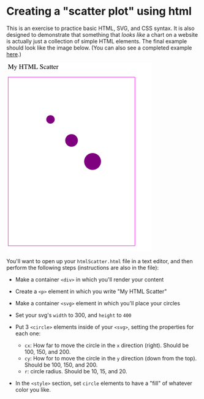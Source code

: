 # Creating a "scatter plot" using html

This is an exercise to practice basic HTML, SVG, and CSS syntax. It is also designed to demonstrate that something that _looks like_ a chart on a website is actually just a collection of simple HTML elements. The final example should look like the image below. (You can also see a completed example [here](https://codepen.io/molliemarie/pen/rQgvmQ).)

![simple html circles](imgs/scatterHtml.png)

You'll want to open up your `htmlScatter.html` file in a text editor, and then perform the following steps (instructions are also in the file):

- Make a container `<div>` in which you'll render your content 
- Create a `<p>` element in which you write "My HTML Scatter" 
- Make a container `<svg>` element in which you'll place your circles 
- Set your svg's `width` to 300, and `height` to `400` 
- Put 3 `<circle>` elements inside of your `<svg>`, setting the properties for each one: 
    - `cx`: How far to move the circle in the `x` direction (right). Should be 100, 150, and 200. 
    - `cy`: How for to move the circle in the `y` direction (down from the top). Should be 100, 150, and 200. 
    - `r`: circle radius. Should be 10, 15, and 20. 

- In the `<style>` section, set `circle` elements to have a "fill" of whatever color you like.

